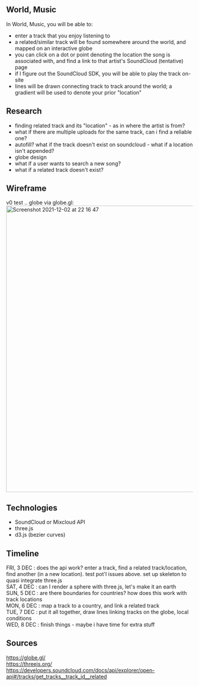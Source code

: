 ## World, Music
In World, Music, you will be able to:
- enter a track that you enjoy listening to
- a related/similar track will be found somewhere around the world, and mapped on an interactive globe
- you can click on a dot or point denoting the location the song is associated with, and find a link to that artist's SoundCloud (tentative) page
- if I figure out the SoundCloud SDK, you will be able to play the track on-site
- lines will be drawn connecting track to track around the world; a gradient will be used to denote your prior "location"

## Research
- finding related track and its "location" - as in where the artist is from?
- what if there are multiple uploads for the same track, can i find a reliable one?
- autofill? what if the track doesn't exist on soundcloud - what if a location isn't appended?
- globe design
- what if a user wants to search a new song?
- what if a related track doesn't exist?

## Wireframe
v0 test .. globe via globe.gl:<br>
<img width="771" alt="Screenshot 2021-12-02 at 22 16 47" src="https://user-images.githubusercontent.com/17345270/144539122-81781c31-01ee-4231-9f02-bd3178c27710.png">

## Technologies
- SoundCloud or Mixcloud API
- three.js
- d3.js (bezier curves)

## Timeline
FRI, 3 DEC : does the api work? enter a track, find a related track/location, find another (in a new location). test pot'l issues above. set up skeleton to quasi integrate three.js<br>
SAT, 4 DEC : can I render a sphere with three.js, let's make it an earth<br>
SUN, 5 DEC : are there boundaries for countries? how does this work with track locations<br>
MON, 6 DEC : map a track to a country, and link a related track<br>
TUE, 7 DEC : put it all together, draw lines linking tracks on the globe, local conditions<br>
WED, 8 DEC : finish things - maybe i have time for extra stuff

## Sources
https://globe.gl/<br>
https://threejs.org/<br>
https://developers.soundcloud.com/docs/api/explorer/open-api#/tracks/get_tracks__track_id__related
